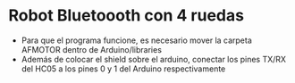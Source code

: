# Robot Bluetoooth con 4 ruedas

- Para que el programa funcione, es necesario mover la carpeta AFMOTOR dentro de Arduino/libraries
- Además de colocar el shield sobre el arduino, conectar los pines TX/RX del HC05 a los pines 0 y 1 del Arduino respectivamente
